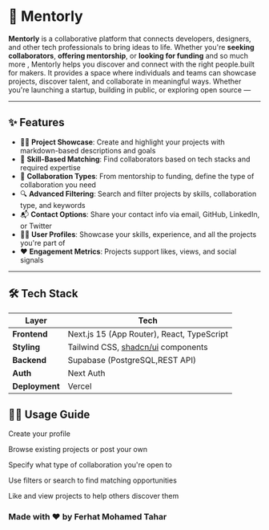# 🧠 Mentorly

**Mentorly** is a collaborative platform that connects developers, designers, and other tech professionals to bring ideas to life. Whether you're **seeking collaborators**, **offering mentorship**, or **looking for funding** and so much more , Mentorly helps you discover and connect with the right people.built for makers. It provides a space where individuals and teams can showcase projects, discover talent, and collaborate in meaningful ways. Whether you're launching a startup, building in public, or exploring open source —


---

## ✨ Features

- 🧑‍💻 **Project Showcase**: Create and highlight your projects with markdown-based descriptions and goals  
- 🎯 **Skill-Based Matching**: Find collaborators based on tech stacks and required expertise  
- 🤝 **Collaboration Types**: From mentorship to funding, define the type of collaboration you need  
- 🔍 **Advanced Filtering**: Search and filter projects by skills, collaboration type, and keywords  
- 📬 **Contact Options**: Share your contact info via email, GitHub, LinkedIn, or Twitter  
- 🙋‍♂️ **User Profiles**: Showcase your skills, experience, and all the projects you're part of  
- ❤️ **Engagement Metrics**: Projects support likes, views, and social signals  

---

## 🛠️ Tech Stack

| Layer        | Tech                                      |
|--------------|-------------------------------------------|
| **Frontend** | Next.js 15 (App Router), React, TypeScript |
| **Styling**  | Tailwind CSS, [shadcn/ui](https://ui.shadcn.com) components |
| **Backend**  | Supabase (PostgreSQL,REST API) |
| **Auth**     | Next Auth                             |
| **Deployment** | Vercel                                  |


## 🧑‍🏫 Usage Guide
Create your profile

Browse existing projects or post your own

Specify what type of collaboration you're open to

Use filters or search to find matching opportunities

Like and view projects to help others discover them



### Made with ❤️ by Ferhat Mohamed Tahar

